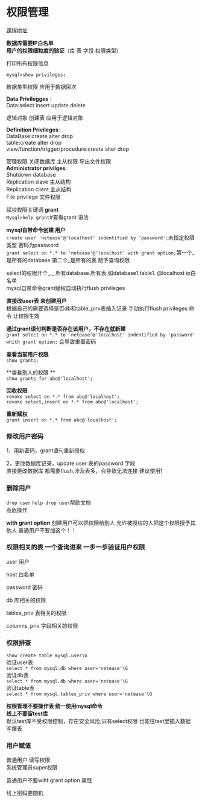 # 权限管理

[课程地址](http://mooc.study.163.com/learn/NEU-1000080000?tid=2001223003#/learn/content?type=detail&id=2001414074&cid=2001403089)

**数据库需要IP白名单**  
**用户的权限细粒度的验证**（库 表 字段 权限类型）

打印所有权限信息  

`mysql>show privileges;`

数据类型权限 应用于数据层次  

**Data Privilegges** :  
Data:select insert update delete

逻辑对象 创建表 应用于逻辑对象  

**Definition Privileges**:  
DataBase:create alter drop  
table:create alter drop  
view/function/trigger/procedure:create alter drop

管理权限  关闭数据库 主从权限 导出文件权限  
**Administrator privilges**:  
Shutdown database  
Replication slave 主从结构  
Replication client 主从结构  
File privilege 文件权限

赋权权限关键词 **grant**  
`Mysql>help grant`\#查看grant 语法

**mysql自带命令创建 用户**  
`create user 'netease'@'localhost' indentified by 'password';`未指定权限类型 密码为password  
`grant select on *.* to 'netease'@'localhost' with grant option;`第一个_是所有的database 第二个_是所有的表 赋予查询权限

select的权限开个_._  所有database.所有表  如database1.table1. @localhost ip白名单  
mysql自带命令grant赋权自动执行flush privileges

**直接改user表 来创建用户**  
根据自己的需要选择是否db和table\_pirv表插入记录 手动执行flush privileges 命令 让权限生效

**通过grant语句判断是否存在该用户，不存在就新建**  
`grant select on *.* to 'netease'@'localhost' indentified by 'password' whith grant option;` 会导致重置密码

**查看当前用户权限**  
`show grants;`

**查看别人的权限 **  
`show grants for abc@'localhost';`

**回收权限**  
`revoke select on *.* from abc@'localhost';`  
`revoke select,insert on *.* from abc@'localhost';`

**重新赋权**  
`grant insert on *.* from abc@'localhost';`

### 修改用户密码

1，用新密码，grant语句重新授权

2，更改数据库记录，update user 表的password 字段  
直接更改数据库 都需要flush,涉及表多，会导致无法连接 建议使用1

### 删除用户
```drop user```
`help drop user`帮助文档  
高危操作

**with grant option**   创建用户可以把权限给别人
允许被授权的人把这个权限授予其他人
普通用户不要加这个！！

### 权限相关的表  一个查询进来 一步一步验证用户权限

user 用户

host 白名单

password  密码

db   库相关的权限  

tables_priv  表相关的权限  

columns_priv 字段相关的权限


### 权限排查

`show create table mysql.user\G`  
验证user表  
`select * from mysql.db where user='netease'\G`  
验证db表  
`select * from mysql.db where user='netease'\G`  
验证table表  
`select * from mysql.tables_priv where user='netease'\G`

**权限管理不要操作表 统一使用mysql命令  
线上不要留test库**  
默认test库不受权限控制，存在安全风险;只有select权限 也能往test里插入数据 写爆表

### 用户赋值

普通用户 读写权限  
系统管理员super权限

普通用户不要wiht grant option 属性

线上密码要随机

